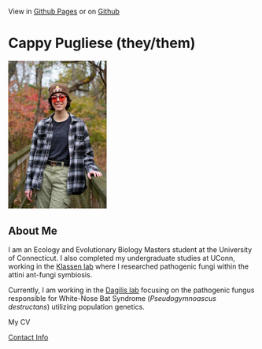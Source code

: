 View in [Github Pages](https://cappy-pugliese.github.io/) or on [Github](https://github.com/cappy-pugliese/cappy-pugliese.github.io)

# Cappy Pugliese (they/them)

[<img src="/assets/images/Cappy-profile-photo.jpg" width="200" />](/assets/images/Cappy-profile-photo.jpg)


## About Me
I am an Ecology and Evolutionary Biology Masters student at the University of Connecticut. I also completed my undergraduate studies at UConn, working in the [Klassen lab](https://www.jonathanklassenlab.com/) where I researched pathogenic fungi within the attini ant-fungi symbiosis.

Currently, I am working in the [Dagilis lab](https://adagilis.github.io/) focusing on the pathogenic fungus responsible for White-Nose Bat Syndrome (_Pseudogymnoascus destructans_) utilizing population genetics.


My CV

[Contact Info](./contact.md)
